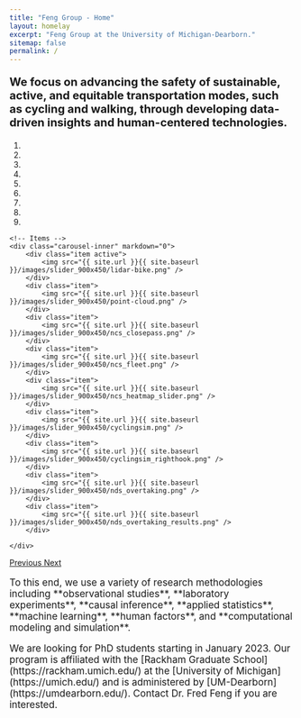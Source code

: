 ```yaml
---
title: "Feng Group - Home"
layout: homelay
excerpt: "Feng Group at the University of Michigan-Dearborn."
sitemap: false
permalink: /
---
```


<div style="font-size:20px; font-weight:bold">
<p>We focus on advancing the safety of sustainable, active, and equitable transportation modes, such as cycling and walking, through developing data-driven insights and human-centered technologies.</p>
</div>

<div markdown="0" id="carousel" class="carousel slide" data-ride="carousel" data-interval="5000" data-pause="hover" >
    <ol class="carousel-indicators">
        <li data-target="#carousel" data-slide-to="0" class="active"></li>
        <li data-target="#carousel" data-slide-to="1"></li>
        <li data-target="#carousel" data-slide-to="2"></li>
        <li data-target="#carousel" data-slide-to="3"></li>
        <li data-target="#carousel" data-slide-to="4"></li>
        <li data-target="#carousel" data-slide-to="5"></li>
        <li data-target="#carousel" data-slide-to="6"></li>
        <li data-target="#carousel" data-slide-to="7"></li>
        <li data-target="#carousel" data-slide-to="8"></li>
    </ol>

    <!-- Items -->
    <div class="carousel-inner" markdown="0">
        <div class="item active">
            <img src="{{ site.url }}{{ site.baseurl }}/images/slider_900x450/lidar-bike.png" />
        </div>
        <div class="item">
            <img src="{{ site.url }}{{ site.baseurl }}/images/slider_900x450/point-cloud.png" />
        </div>
        <div class="item">
            <img src="{{ site.url }}{{ site.baseurl }}/images/slider_900x450/ncs_closepass.png" />
        </div>
        <div class="item">
            <img src="{{ site.url }}{{ site.baseurl }}/images/slider_900x450/ncs_fleet.png" />
        </div>
        <div class="item">
            <img src="{{ site.url }}{{ site.baseurl }}/images/slider_900x450/ncs_heatmap_slider.png" />
        </div>
        <div class="item">
            <img src="{{ site.url }}{{ site.baseurl }}/images/slider_900x450/cyclingsim.png" />
        </div>
        <div class="item">
            <img src="{{ site.url }}{{ site.baseurl }}/images/slider_900x450/cyclingsim_righthook.png" />
        </div>
        <div class="item">
            <img src="{{ site.url }}{{ site.baseurl }}/images/slider_900x450/nds_overtaking.png" />
        </div>
        <div class="item">
            <img src="{{ site.url }}{{ site.baseurl }}/images/slider_900x450/nds_overtaking_results.png" />
        </div>   

    </div>
  <a class="left carousel-control" href="#carousel" role="button" data-slide="prev">
    <span class="glyphicon glyphicon-chevron-left" aria-hidden="true"></span>
    <span class="sr-only">Previous</span>
  </a>
  <a class="right carousel-control" href="#carousel" role="button" data-slide="next">
    <span class="glyphicon glyphicon-chevron-right" aria-hidden="true"></span>
    <span class="sr-only">Next</span>
  </a>
</div>

<div style="font-size:17px;">
<p>
To this end, we use a variety of research methodologies including
**observational studies**,
**laboratory experiments**,
**causal inference**,
**applied statistics**, 
**machine learning**,
**human factors**, and
**computational modeling and simulation**. 
</p>
<p>
We are looking for PhD students starting in January 2023. 
Our program is affiliated with the [Rackham Graduate School](https://rackham.umich.edu/) at the [University of Michigan](https://umich.edu/)
and is administered by [UM-Dearborn](https://umdearborn.edu/). 
Contact Dr. Fred Feng if you are interested.
</p>
</div>
